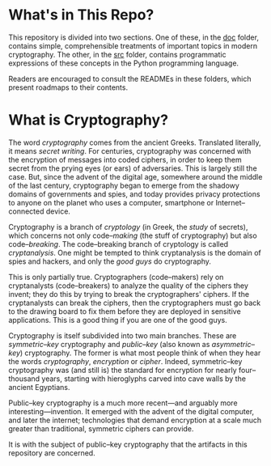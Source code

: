 # What's in This Repo?

This repository is divided into two sections. One of these, in the [doc](https://github.com/dchampion/crypto/tree/master/doc) folder, contains simple, comprehensible treatments of important topics in modern cryptography. The other, in the [src](https://github.com/dchampion/crypto/tree/master/src) folder, contains programmatic expressions of these concepts in the Python programming language.

Readers are encouraged to consult the READMEs in these folders, which present roadmaps to their contents.

# What is Cryptography?

The word _cryptography_ comes from the ancient Greeks. Translated literally, it means _secret writing_. For centuries, cryptography was concerned with the encryption of messages into coded ciphers, in order to keep them secret from the prying eyes (or ears) of adversaries. This is largely still the case. But, since the advent of the digital age, somewhere around the middle of the last century, cryptography began to emerge from the shadowy domains of governments and spies, and today provides privacy protections to anyone on the planet who uses a computer, smartphone or Internet&ndash;connected device.

Cryptography is a branch of _cryptology_ (in Greek, the _study_ of secrets), which concerns not only code&ndash;_making_ (the stuff of cryptography) but also code&ndash;_breaking_. The code&ndash;breaking branch of cryptology is called _cryptanalysis_. One might be tempted to think cryptanalysis is the domain of spies and hackers, and only the _good guys_ do cryptography.

This is only partially true. Cryptographers (code&ndash;makers) rely on cryptanalysts (code&ndash;breakers) to analyze the quality of the ciphers they invent; they do this by trying to break the cryptographers' ciphers. If the cryptanalysts can break the ciphers, then the cryptographers must go back to the drawing board to fix them before they are deployed in sensitive applications. This is a good thing if you are one of the good guys.

Cryptography is itself subdivided into two main branches. These are _symmetric&ndash;key_ cryptography and _public&ndash;key_ (also known as _asymmetric&ndash;key_) cryptography. The former is what most people think of when they hear the words _cryptography_, _encryption_ or _cipher_. Indeed, symmetric&ndash;key cryptography was (and still is) the standard for encryption for nearly four&ndash;thousand years, starting with hieroglyphs carved into cave walls by the ancient Egyptians.

Public&ndash;key cryptography is a much more recent&mdash;and arguably more interesting&mdash;invention. It emerged with the advent of the digital computer, and later the internet; technologies that demand encryption at a scale much greater than traditional, symmetric ciphers can provide.

It is with the subject of public&ndash;key cryptography that the artifacts in this repository are concerned.
